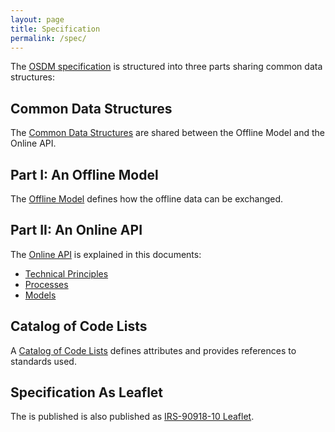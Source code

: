 ```yaml
---
layout: page
title: Specification
permalink: /spec/
---
```


The [OSDM specification](./) is structured into three parts sharing common
data structures:

## Common Data Structures

The  [Common Data Structures](../common-data-structures/) are shared between the 
Offline Model and the Online API.

## Part I: An Offline Model

The [Offline Model](../offline-model/) defines how the offline data can be exchanged.

## Part II: An Online API

The [Online API](https://app.swaggerhub.com/apis-docs/schlpbch/uic-90918_10_osdm/0.9.9)
is explained in this documents:

- [Technical Principles](../technical-principles/)
- [Processes](../processes/)
- [Models](../models/)

## Catalog of Code Lists

A [Catalog of Code Lists](../catalog-of-code-lists/) defines attributes
and provides references to standards used.

## Specification As Leaflet

The is published is also published as [IRS-90918-10 Leaflet](../docs/IRS-90918-10-V2020.pdf).
